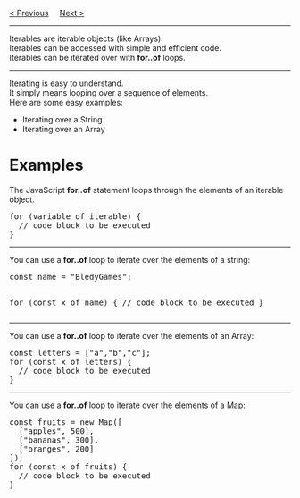 <a href="/JS/Labels.md">&lt; Previous</a>
&nbsp;&nbsp;&nbsp;
<a href="/JS/Sets.md">Next &gt;</a>
<hr>
Iterables are iterable objects (like Arrays).
<br>
Iterables can be accessed with simple and efficient code.
<br>
Iterables can be iterated over with <b>for..of</b> loops.
<hr>
Iterating is easy to understand.
<br>
It simply means looping over a sequence of elements.
<br>
Here are some easy examples:
<ul>
  <li>Iterating over a String</li>
  <li>Iterating over an Array</li>
</ul>
<h1>Examples</h1>
The JavaScript <b>for..of</b> statement loops through the elements of an iterable object.
<pre>
for (variable of iterable) {
  // code block to be executed
}
</pre>
<hr>
You can use a <b>for..of</b> loop to iterate over the elements of a string:
<pre>
const name = "BledyGames";

for (const x of name) {
  // code block to be executed
}
</pre>
<hr>
You can use a <b>for..of</b> loop to iterate over the elements of an Array:
<pre>
const letters = ["a","b","c"];
for (const x of letters) {
  // code block to be executed
}
</pre>
<hr>
You can use a <b>for..of</b> loop to iterate over the elements of a Map:
<pre>
const fruits = new Map([
  ["apples", 500],
  ["bananas", 300],
  ["oranges", 200]
]);
for (const x of fruits) {
  // code block to be executed
}
</pre>
